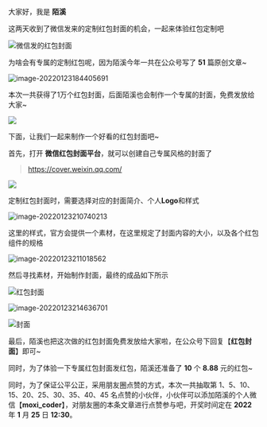 大家好，我是 **陌溪**

这两天收到了微信发来的定制红包封面的机会，一起来体验红包定制吧

![微信发的红包封面](images/image-20220123181814866.png)

为啥会有专属的定制红包呢，因为陌溪今年一共在公众号写了 **51** 篇原创文章~

![image-20220123184405691](images/image-20220123184405691.png)

本次一共获得了1万个红包封面，后面陌溪也会制作一个专属的封面，免费发放给大家~

![](images/image-20220123184518020.png)

下面，让我们一起来制作一个好看的红包封面吧~

首先，打开 **微信红包封面平台**，就可以创建自己专属风格的封面了

> https://cover.weixin.qq.com/

![](images/image-20220123185009738.png)

定制红包封面时，需要选择对应的封面简介、个人**Logo**和样式

![image-20220123210740213](images/image-20220123210740213.png)

这里的样式，官方会提供一个素材，在这里规定了封面内容的大小，以及各个红包组件的规格

![image-20220123211018562](images/image-20220123211018562.png)

然后寻找素材，开始制作封面，最终的成品如下所示

![红包封面](images/image-20220123213706291.png)

![image-20220123214636701](images/image-20220123214636701.png)

![封面](images/image-20220123213611104.png)

最后，陌溪也把这次做的红包封面免费发放给大家啦，在公众号下回复【**红包封面**】即可~



同时，为了体验一下专属红包封面发红包，陌溪还准备了 **10** 个 **8.88** 元的红包~

同时，为了保证公平公正，采用朋友圈点赞的方式，本次一共抽取第 1、5、10、15、20、25、30、35、40、45 名点赞的小伙伴，小伙伴可以添加陌溪的个人微信【**moxi_coder**】，对朋友圈的本条文章进行点赞参与吧，开奖时间定在 **2022** 年 **1** 月 **25** 日 **12:30**。

